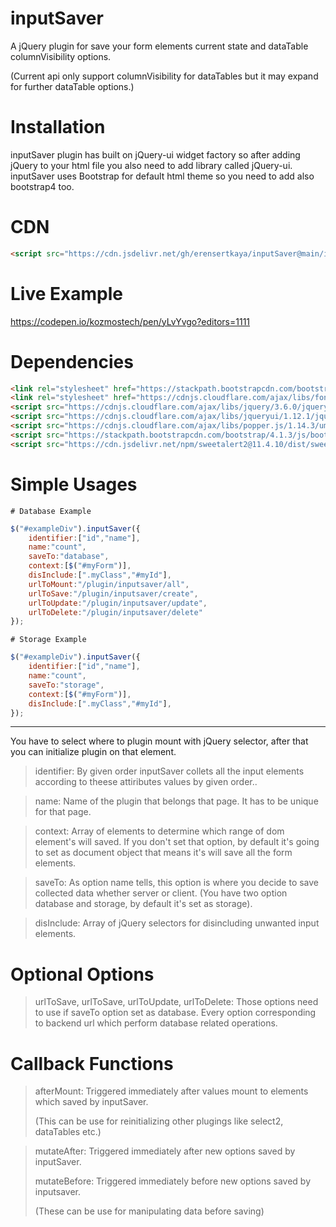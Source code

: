# inputSaver
A jQuery plugin for save your form elements current state and dataTable columnVisibility options.

(Current api only support columnVisibility for dataTables but it may expand for further dataTable options.)

# Installation
inputSaver plugin has built on jQuery-ui widget factory so after adding jQuery to your
html file you also need to add library called jQuery-ui. inputSaver uses Bootstrap for 
default html theme so you need to add also bootstrap4 too.

# CDN
```html 
<script src="https://cdn.jsdelivr.net/gh/erensertkaya/inputSaver@main/inputSaver.js" referrerpolicy="no-referrer"></script>
```

# Live Example
https://codepen.io/kozmostech/pen/yLvYvgo?editors=1111

# Dependencies
```html
<link rel="stylesheet" href="https://stackpath.bootstrapcdn.com/bootstrap/4.1.3/css/bootstrap.min.css" integrity="sha384-MCw98/SFnGE8fJT3GXwEOngsV7Zt27NXFoaoApmYm81iuXoPkFOJwJ8ERdknLPMO" crossorigin="anonymous">
<link rel="stylesheet" href="https://cdnjs.cloudflare.com/ajax/libs/font-awesome/6.1.1/css/all.min.css" integrity="sha512-KfkfwYDsLkIlwQp6LFnl8zNdLGxu9YAA1QvwINks4PhcElQSvqcyVLLD9aMhXd13uQjoXtEKNosOWaZqXgel0g==" crossorigin="anonymous" referrerpolicy="no-referrer" />
<script src="https://cdnjs.cloudflare.com/ajax/libs/jquery/3.6.0/jquery.min.js" referrerpolicy="no-referrer"></script>
<script src="https://cdnjs.cloudflare.com/ajax/libs/jqueryui/1.12.1/jquery-ui.min.js" integrity="sha512-uto9mlQzrs59VwILcLiRYeLKPPbS/bT71da/OEBYEwcdNUk8jYIy+D176RYoop1Da+f9mvkYrmj5MCLZWEtQuA==" crossorigin="anonymous" referrerpolicy="no-referrer"></script>
<script src="https://cdnjs.cloudflare.com/ajax/libs/popper.js/1.14.3/umd/popper.min.js" integrity="sha384-ZMP7rVo3mIykV+2+9J3UJ46jBk0WLaUAdn689aCwoqbBJiSnjAK/l8WvCWPIPm49" crossorigin="anonymous"></script>
<script src="https://stackpath.bootstrapcdn.com/bootstrap/4.1.3/js/bootstrap.min.js" integrity="sha384-ChfqqxuZUCnJSK3+MXmPNIyE6ZbWh2IMqE241rYiqJxyMiZ6OW/JmZQ5stwEULTy" crossorigin="anonymous"></script>
<script src="https://cdn.jsdelivr.net/npm/sweetalert2@11.4.10/dist/sweetalert2.all.min.js"></script>
```

# Simple Usages

    # Database Example

````javascript
$("#exampleDiv").inputSaver({
    identifier:["id","name"],
    name:"count",
    saveTo:"database",
    context:[$("#myForm")],
    disInclude:[".myClass","#myId"],
    urlToMount:"/plugin/inputsaver/all",
    urlToSave:"/plugin/inputsaver/create",
    urlToUpdate:"/plugin/inputsaver/update",
    urlToDelete:"/plugin/inputsaver/delete"
});
````

    # Storage Example

````javascript
$("#exampleDiv").inputSaver({
    identifier:["id","name"],
    name:"count",
    saveTo:"storage",
    context:[$("#myForm")],
    disInclude:[".myClass","#myId"],
});
````
___

You have to select where to plugin mount with jQuery selector, after that you can initialize plugin
on that element.

>identifier: By given order inputSaver collets all the input elements according to theese attiributes values by given order..

>name: Name of the plugin that belongs that page. It has to be unique for that page.

>context: Array of elements to determine which range of dom element's will saved.
> If you don't set that option, by default it's going to set as document object that means it's
will save all the form elements.

>saveTo: As option name tells, this option is where you decide to save collected data
whether server or client. (You have two option database and storage, by default it's set as storage).

>disInclude: Array of jQuery selectors for disincluding unwanted input elements. 

# Optional Options
>urlToSave, urlToSave, urlToUpdate, urlToDelete: Those options need to use if saveTo option set as database.
Every option corresponding to backend url which perform database related operations.

# Callback Functions

>afterMount: Triggered immediately after values mount to elements which saved by inputSaver.
> 
>(This can be use for reinitializing other plugings like select2, dataTables etc.)

>mutateAfter: Triggered immediately after new options saved by inputSaver.
> 
>mutateBefore: Triggered immediately before new options saved by inputsaver.
>
>(These can be use for manipulating data before saving)



